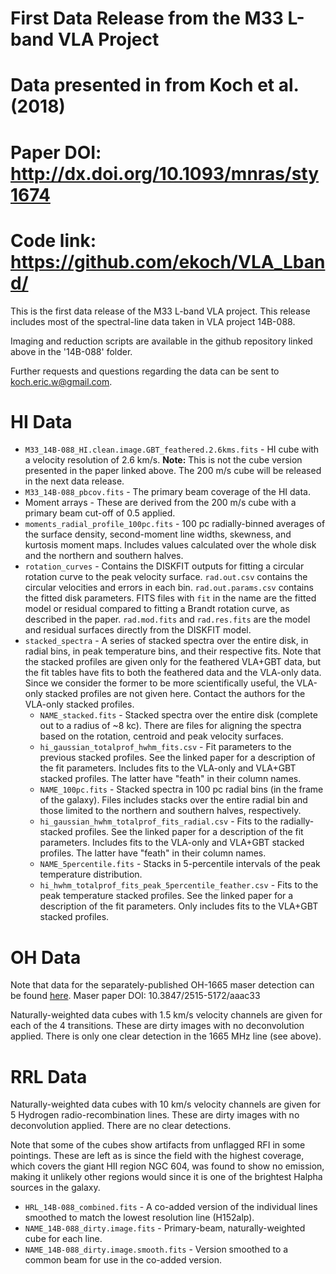 
# First Data Release from the M33 L-band VLA Project
# Data presented in from Koch et al. (2018)
# Paper DOI: http://dx.doi.org/10.1093/mnras/sty1674
# Code link: https://github.com/ekoch/VLA_Lband/

This is the first data release of the M33 L-band VLA project. This release includes most of the spectral-line data taken in VLA project 14B-088.

Imaging and reduction scripts are available in the github repository linked
above in the '14B-088' folder.

Further requests and questions regarding the data can be sent to koch.eric.w@gmail.com.

# HI Data

* `M33_14B-088_HI.clean.image.GBT_feathered.2.6kms.fits` - HI cube with a velocity resolution of 2.6 km/s. **Note:** This is not the cube version presented in the paper linked above. The 200 m/s cube will be released in the next data release.
* `M33_14B-088_pbcov.fits` - The primary beam coverage of the HI data.
* Moment arrays - These are derived from the 200 m/s cube with a primary beam cut-off of 0.5 applied.
* `moments_radial_profile_100pc.fits` - 100 pc radially-binned averages of the surface density, second-moment line widths, skewness, and kurtosis moment maps. Includes values calculated over the whole disk and the northern and southern halves.
* `rotation_curves` - Contains the DISKFIT outputs for fitting a circular rotation curve to the peak velocity surface. `rad.out.csv` contains the circular velocities and errors in each bin. `rad.out.params.csv` contains the fitted disk parameters. FITS files with `fit` in the name are the fitted model or residual compared to fitting a Brandt rotation curve, as described in the paper. `rad.mod.fits` and `rad.res.fits` are the model and residual surfaces directly from the DISKFIT model.
* `stacked_spectra` - A series of stacked spectra over the entire disk, in radial bins, in peak temperature bins, and their respective fits. Note that the stacked profiles are given only for the feathered VLA+GBT data, but the fit tables have fits to both the feathered data and the VLA-only data. Since we consider the former to be more scientifically useful, the VLA-only stacked profiles are not given here. Contact the authors for the VLA-only stacked profiles.
    - `NAME_stacked.fits` - Stacked spectra over the entire disk (complete out to a radius of ~8 kc). There are files for aligning the spectra based on the rotation, centroid and peak velocity surfaces.
    - `hi_gaussian_totalprof_hwhm_fits.csv` - Fit parameters to the previous stacked profiles. See the linked paper for a description of the fit parameters. Includes fits to the VLA-only and VLA+GBT stacked profiles. The latter have "feath" in their column names.
    - `NAME_100pc.fits` - Stacked spectra in 100 pc radial bins (in the frame of the galaxy). Files includes stacks over the entire radial bin and those limited to the northern and southern halves, respectively.
    - `hi_gaussian_hwhm_totalprof_fits_radial.csv` - Fits to the radially-stacked profiles. See the linked paper for a description of the fit parameters. Includes fits to the VLA-only and VLA+GBT stacked profiles. The latter have "feath" in their column names.
    - `NAME_5percentile.fits` - Stacks in 5-percentile intervals of the peak temperature distribution.
    -  `hi_hwhm_totalprof_fits_peak_5percentile_feather.csv` - Fits to the peak temperature stacked profiles. See the linked paper for a description of the fit parameters. Only includes fits to the VLA+GBT stacked profiles.

# OH Data

Note that data for the separately-published OH-1665 maser detection can be found [here](http://apps.canfar.net/storage/list/ekoch/M33/VLA/Koch2018_OH_maser). Maser paper DOI: 10.3847/2515-5172/aaac33

Naturally-weighted data cubes with 1.5 km/s velocity channels are given for each of the 4 transitions.  These are dirty images with no deconvolution applied. There is only one clear detection in the 1665 MHz line (see above).

# RRL Data

Naturally-weighted data cubes with 10 km/s velocity channels are given for 5 Hydrogen radio-recombination lines. These are dirty images with no deconvolution applied. There are no clear detections.

Note that some of the cubes show artifacts from unflagged RFI in some pointings. These are left as is since the field with the highest coverage, which covers the giant HII region NGC 604, was found to show no emission, making it unlikely other regions would since it is one of the brightest Halpha sources in the galaxy.

* `HRL_14B-088_combined.fits` - A co-added version of the individual lines smoothed to match the lowest resolution line (H152alp).
* `NAME_14B-088_dirty.image.fits` - Primary-beam, naturally-weighted cube for each line.
* `NAME_14B-088_dirty.image.smooth.fits` - Version smoothed to a common beam for use in the co-added version.
